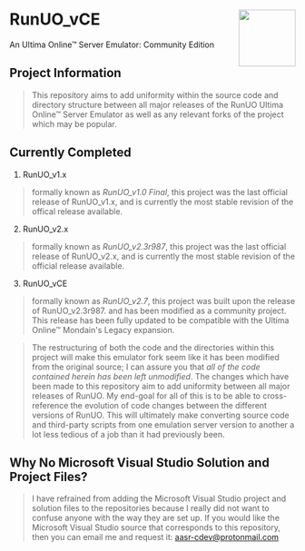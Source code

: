 # RunUO_vCE<img align="right" width="100" height="100" src="https://i.postimg.cc/fR3MNJWs/gameico-0005.png/100/100">
An Ultima Online™ Server Emulator: Community Edition

## Project Information
> This repository aims to add uniformity within the source code and directory structure between all major releases of the RunUO Ultima Online™ Server Emulator as well as any relevant forks of the project which may be popular. 

## Currently Completed
1. RunUO_v1.x
> formally known as *RunUO_v1.0 Final*, this project was the last official release of RunUO_v1.x, and is currently the most stable revision of the offical release available.

2. RunUO_v2.x
> formally known as *RunUO_v2.3r987*, this project was the last official release of RunUO_v2.x, and is currently the most stable revision of the official release available.

3. RunUO_vCE
> formally known as *RunUO_v2.7*, this project was built upon the release of RunUO_v2.3r987. and has been modified as a community project. This release has been fully updated to be compatible with the Ultima Online™ Mondain's Legacy expansion.





> The restructuring of both the code and the directories within this project will make this emulator fork seem like it has been modified from the original source; I can assure you that *all of the code contained herein has been left unmodified*. The changes which have been made to this repository aim to add uniformity between all major releases of RunUO. My end-goal for all of this is to be able to cross-reference the evolution of code changes between the different versions of RunUO. This will ultimately make converting source code and third-party scripts from one emulation server version to another a lot less tedious of a job than it had previously been.

## Why No Microsoft Visual Studio Solution and Project Files?
> I have refrained from adding the Microsoft Visual Studio project and solution files to the repositories because I really did not want to confuse anyone with the way they are set up. If you would like the Microsoft Visual Studio source that corresponds to this repository, then you can email me and request it: aasr-cdev@protonmail.com
